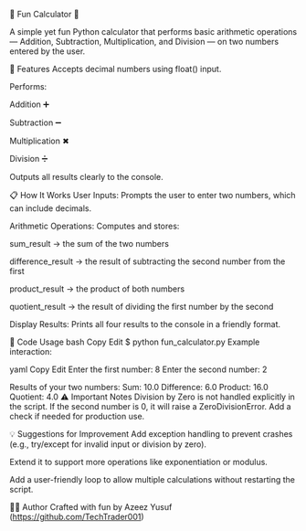 🎉 Fun Calculator 🧮

A simple yet fun Python calculator that performs basic arithmetic operations — Addition, Subtraction, Multiplication, and Division — on two numbers entered by the user.

🚀 Features
Accepts decimal numbers using float() input.

Performs:

Addition ➕

Subtraction ➖

Multiplication ✖

Division ➗

Outputs all results clearly to the console.

📋 How It Works
User Inputs:
Prompts the user to enter two numbers, which can include decimals.

Arithmetic Operations:
Computes and stores:

sum_result → the sum of the two numbers

difference_result → the result of subtracting the second number from the first

product_result → the product of both numbers

quotient_result → the result of dividing the first number by the second

Display Results:
Prints all four results to the console in a friendly format.

📝 Code Usage
bash
Copy
Edit
$ python fun_calculator.py
Example interaction:

yaml
Copy
Edit
Enter the first number: 8
Enter the second number: 2

Results of your two numbers:
Sum: 10.0
Difference: 6.0
Product: 16.0
Quotient: 4.0
⚠️ Important Notes
Division by Zero is not handled explicitly in the script. If the second number is 0, it will raise a ZeroDivisionError. Add a check if needed for production use.

💡 Suggestions for Improvement
Add exception handling to prevent crashes (e.g., try/except for invalid input or division by zero).

Extend it to support more operations like exponentiation or modulus.

Add a user-friendly loop to allow multiple calculations without restarting the script.

👨‍💻 Author
Crafted with fun by Azeez Yusuf
(https://github.com/TechTrader001)
